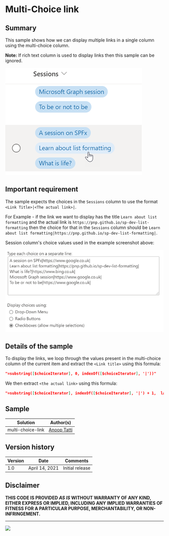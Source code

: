 # Multi-Choice link

## Summary
This sample shows how we can display multiple links in a single column using the multi-choice column.

**Note:** If rich text column is used to display links then this sample can be ignored. 

![multi-choice-link-column](./assets/screenshot.png)

## Important requirement
The sample expects the choices in the `Sessions` column to use the format `<Link Title>|<The actual link>|`.

For Example - if the link we want to display has the title `Learn about list formatting` and the actual link is `https://pnp.github.io/sp-dev-list-formatting` then the choice for that in the `Sessions` column should be `Learn about list formatting|https://pnp.github.io/sp-dev-list-formatting|`.

Session column's choice values used in the example screenshot above:

![Example choice values](./assets/example-choice-values.png)

## Details of the sample

To display the links, we loop through the values present in the multi-choice column of the current item and extract the `<Link title>` using this formula:
```JSON
"=substring([$choiceIterator], 0, indexOf([$choiceIterator], '|'))"
```

We then extract `<the actual link>` using this formula:
```JSON
"=substring([$choiceIterator], indexOf([$choiceIterator], '|') + 1,  lastIndexOf([$choiceIterator], '|'))"
```

## Sample

Solution|Author(s)
--------|---------
multi-choice-link | [Anoop Tatti](https://twitter.com/anooptells)

## Version history

Version|Date|Comments
-------|----|--------
1.0|April 14, 2021 |Initial release

## Disclaimer
**THIS CODE IS PROVIDED *AS IS* WITHOUT WARRANTY OF ANY KIND, EITHER EXPRESS OR IMPLIED, INCLUDING ANY IMPLIED WARRANTIES OF FITNESS FOR A PARTICULAR PURPOSE, MERCHANTABILITY, OR NON-INFRINGEMENT.**

---

<img src="https://telemetry.sharepointpnp.com/sp-dev-list-formatting/column-samples/multi-choice-links" />